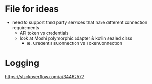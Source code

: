 File for ideas
==============
- need to support third party services that have different connection requirements
  - API token vs credentials
  - look at Moshi polymorphic adapter & kotlin sealed class
    - ie. CredentialsConnection vs TokenConnection

# Logging
https://stackoverflow.com/a/34462577